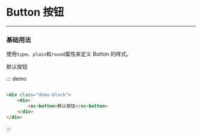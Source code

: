 # Button 按钮
----
### 基础用法
使用```type```、```plain```和```round```属性来定义 Button 的样式。

<div class="demo-block">
    <div>
        <xc-button>默认按钮</xc-button>
    </div>
</div>

::: demo
```html

<div class="demo-block">
    <div>
        <xc-button>默认按钮</xc-button>
    </div>
</div>

```
:::